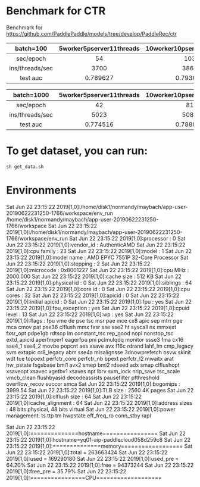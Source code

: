 # Benchmark for CTR
Benchmark for https://github.com/PaddlePaddle/models/tree/develop/PaddleRec/ctr

|    batch=100    | 5worker5pserver11threads | 10worker10pserver11threads | 20worker20pserver11threads |
|:---------------:|:------------------------:|:--------------------------:|:--------------------------:|
|    sec/epoch    |            54            |             103            |             198            |
| ins/threads/sec |           3700           |            3860            |            4113            |
|     test auc    |         0.789627         |          0.793605          |          0.793794          |

|    batch=1000   | 5worker5pserver11threads | 10worker10pserver11threads | 20worker20pserver11threads |
|:---------------:|:------------------------:|:--------------------------:|:--------------------------:|
|    sec/epoch    |            42            |             81             |             159            |
| ins/threads/sec |           5023           |            5080            |            5220            |
|     test auc    |         0.774516         |          0.788851          |          0.794097          |

# To get dataset, you can run:
```
sh get_data.sh
```

# Environments

Sat Jun 22 23:15:22 2019[1,0]<stdout>:/home/disk1/normandy/maybach/app-user-20190622231250-1766/workspace/env_run /home/disk1/normandy/maybach/app-user-20190622231250-1766/workspace
Sat Jun 22 23:15:22 2019[1,0]<stdout>:/home/disk1/normandy/maybach/app-user-20190622231250-1766/workspace/env_run
Sat Jun 22 23:15:22 2019[1,0]<stdout>:processor	: 0
Sat Jun 22 23:15:22 2019[1,0]<stdout>:vendor_id	: AuthenticAMD
Sat Jun 22 23:15:22 2019[1,0]<stdout>:cpu family  : 23
Sat Jun 22 23:15:22 2019[1,0]<stdout>:model	    : 1
Sat Jun 22 23:15:22 2019[1,0]<stdout>:model name    : AMD EPYC 7551P 32-Core Processor
Sat Jun 22 23:15:22 2019[1,0]<stdout>:stepping	    : 2
Sat Jun 22 23:15:22 2019[1,0]<stdout>:microcode	    : 0x8001227
Sat Jun 22 23:15:22 2019[1,0]<stdout>:cpu MHz	      : 2000.000
Sat Jun 22 23:15:22 2019[1,0]<stdout>:cache size      : 512 KB
Sat Jun 22 23:15:22 2019[1,0]<stdout>:physical id     : 0
Sat Jun 22 23:15:22 2019[1,0]<stdout>:siblings : 64
Sat Jun 22 23:15:22 2019[1,0]<stdout>:core id  	 : 0
Sat Jun 22 23:15:22 2019[1,0]<stdout>:cpu cores	 : 32
Sat Jun 22 23:15:22 2019[1,0]<stdout>:apicid	   : 0
Sat Jun 22 23:15:22 2019[1,0]<stdout>:initial apicid : 0
Sat Jun 22 23:15:22 2019[1,0]<stdout>:fpu     	     : yes
Sat Jun 22 23:15:22 2019[1,0]<stdout>:fpu_exception  : yes
Sat Jun 22 23:15:22 2019[1,0]<stdout>:cpuid level    : 13
Sat Jun 22 23:15:22 2019[1,0]<stdout>:wp    	     : yes
Sat Jun 22 23:15:22 2019[1,0]<stdout>:flags	       : fpu vme de pse tsc msr pae mce cx8 apic sep mtrr pge mca cmov pat pse36 clflush mmx fxsr sse sse2 ht syscall nx mmxext fxsr_opt pdpe1gb rdtscp lm constant_tsc rep_good nopl nonstop_tsc extd_apicid aperfmperf eagerfpu pni pclmulqdq monitor ssse3 fma cx16 sse4_1 sse4_2 movbe popcnt aes xsave avx f16c rdrand lahf_lm cmp_legacy svm extapic cr8_legacy abm sse4a misalignsse 3dnowprefetch osvw skinit wdt tce topoext perfctr_core perfctr_nb bpext perfctr_l2 mwaitx arat hw_pstate fsgsbase bmi1 avx2 smep bmi2 rdseed adx smap clflushopt xsaveopt xsavec xgetbv1 xsaves npt lbrv svm_lock nrip_save tsc_scale vmcb_clean flushbyasid decodeassists pausefilter pfthreshold overflow_recov succor smca
Sat Jun 22 23:15:22 2019[1,0]<stdout>:bogomips	       : 3999.54
Sat Jun 22 23:15:22 2019[1,0]<stdout>:TLB size	       : 2560 4K pages
Sat Jun 22 23:15:22 2019[1,0]<stdout>:clflush size     : 64
Sat Jun 22 23:15:22 2019[1,0]<stdout>:cache_alignment  : 64
Sat Jun 22 23:15:22 2019[1,0]<stdout>:address sizes    : 48 bits physical, 48 bits virtual
Sat Jun 22 23:15:22 2019[1,0]<stdout>:power management: ts ttp tm hwpstate eff_freq_ro conn_stby rapl


Sat Jun 22 23:15:22 2019[1,0]<stdout>:==============hostname================
Sat Jun 22 23:15:22 2019[1,0]<stdout>:hostname=yq01-aip-paddlecloud058d259c8
Sat Jun 22 23:15:22 2019[1,0]<stdout>:==============memory==================
Sat Jun 22 23:15:22 2019[1,0]<stdout>:total = 263663424
Sat Jun 22 23:15:22 2019[1,0]<stdout>:used = 169290180
Sat Jun 22 23:15:22 2019[1,0]<stdout>:used_pre = 64.20%
Sat Jun 22 23:15:22 2019[1,0]<stdout>:free = 94373244
Sat Jun 22 23:15:22 2019[1,0]<stdout>:free_pre = 35.79%
Sat Jun 22 23:15:22 2019[1,0]<stdout>:================CPU===================